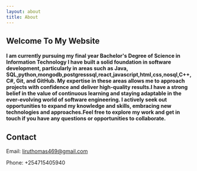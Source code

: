 ```yaml
---
layout: about
title: About
---
```


## Welcome To My Website

#### I am currently pursuing my final year Bachelor's Degree of Science in Information Technology I have built a solid foundation in software development, particularly in areas such as Java, SQL,python,mongodb,postgresssql,react,javascript,html,css,nosql,C++,C#, Git, and GitHub. My expertise in these areas allows me to approach projects with confidence and deliver high-quality results.I have a strong belief in the value of continuous learning and staying adaptable in the ever-evolving world of software engineering. I actively seek out opportunities to expand my knowledge and skills, embracing new technologies and approaches.Feel free to explore my work and get in touch if you have any questions or opportunities to collaborate.
## Contact
Email: liruthomas469@gmail.com

Phone: +254715405940
